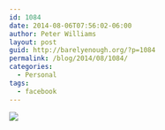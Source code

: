 ```yaml
---
id: 1084
date: 2014-08-06T07:56:02-06:00
author: Peter Williams
layout: post
guid: http://barelyenough.org/?p=1084
permalink: /blog/2014/08/1084/
categories:
  - Personal
tags:
  - facebook
---
```

<div>
  <img src='https://scontent-b.xx.fbcdn.net/hphotos-xpf1/t1.0-9/q71/s720x720/10404135_10152281195783339_3158653329966025157_n.jpg' style='max-width:600px;' /></p> 
  
  <div>
  </div>
</div>